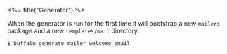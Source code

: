 <%= title("Generator") %>

When the generator is run for the first time it will bootstrap a new `mailers` package and a new `templates/mail` directory.

```bash
$ buffalo generate mailer welcome_email
```

